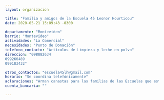 ```yaml
---
layout: organizacion

title: "Familia y amigos de la Escuela 45 Leonor Hourticou"
date: 2020-05-21 15:09:43 -0300

departamento: "Montevideo"
barrio: "Montevideo"
actividades: "La Comercial"
necesidades: "Punto de Donación"
telefono_contacto: "Artículos de Limpieza y leche en polvo"
direccion: "098882634
099260489
099183432"

otros_contactos: "escuela45lh@gmail.com"
horario: "Se coordina telefónicamente"
aclaraciones: "Arman canastas para las familias de las Escuelas que están en más dificultad."
cuenta_bancaria: ""

---
```

